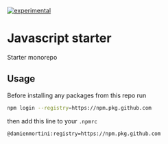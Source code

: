 [![experimental](http://badges.github.io/stability-badges/dist/experimental.svg)](http://github.com/badges/stability-badges)

# Javascript starter

Starter monorepo

## Usage
Before installing any packages from this repo run
```sh
npm login --registry=https://npm.pkg.github.com
```
then add this line to your `.npmrc`
```
@damienmortini:registry=https://npm.pkg.github.com
```
